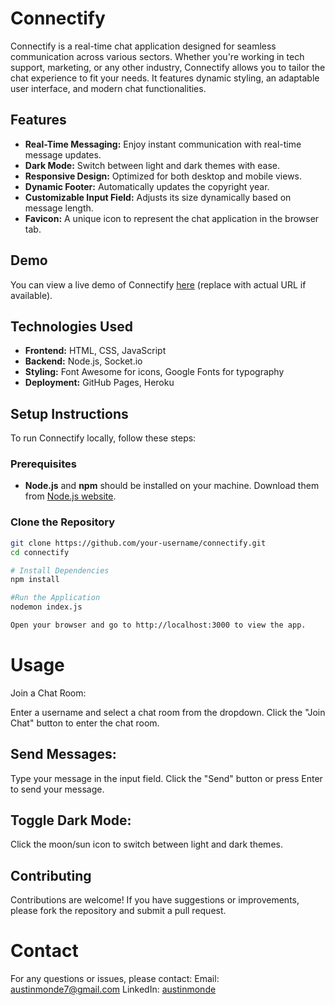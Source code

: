 # Connectify

Connectify is a real-time chat application designed for seamless communication across various sectors. Whether you're working in tech support, marketing, or any other industry, Connectify allows you to tailor the chat experience to fit your needs. It features dynamic styling, an adaptable user interface, and modern chat functionalities.

## Features

- **Real-Time Messaging:** Enjoy instant communication with real-time message updates.
- **Dark Mode:** Switch between light and dark themes with ease.
- **Responsive Design:** Optimized for both desktop and mobile views.
- **Dynamic Footer:** Automatically updates the copyright year.
- **Customizable Input Field:** Adjusts its size dynamically based on message length.
- **Favicon:** A unique icon to represent the chat application in the browser tab.

## Demo

You can view a live demo of Connectify [here](#) (replace with actual URL if available).

## Technologies Used

- **Frontend:** HTML, CSS, JavaScript
- **Backend:** Node.js, Socket.io
- **Styling:** Font Awesome for icons, Google Fonts for typography
- **Deployment:** GitHub Pages, Heroku

## Setup Instructions

To run Connectify locally, follow these steps:

### Prerequisites

- **Node.js** and **npm** should be installed on your machine. Download them from [Node.js website](https://nodejs.org/).

### Clone the Repository

```bash
git clone https://github.com/your-username/connectify.git
cd connectify

# Install Dependencies
npm install

#Run the Application
nodemon index.js

Open your browser and go to http://localhost:3000 to view the app.
```

# Usage
Join a Chat Room:

Enter a username and select a chat room from the dropdown.
Click the "Join Chat" button to enter the chat room.

## Send Messages:
Type your message in the input field.
Click the "Send" button or press Enter to send your message.

## Toggle Dark Mode:
Click the moon/sun icon to switch between light and dark themes.

## Contributing
Contributions are welcome! If you have suggestions or improvements, please fork the repository and submit a pull request.

# Contact
For any questions or issues, please contact:
Email: austinmonde7@gmail.com
LinkedIn: [austinmonde](https://www.linkedin.com/in/austinmonde/)
